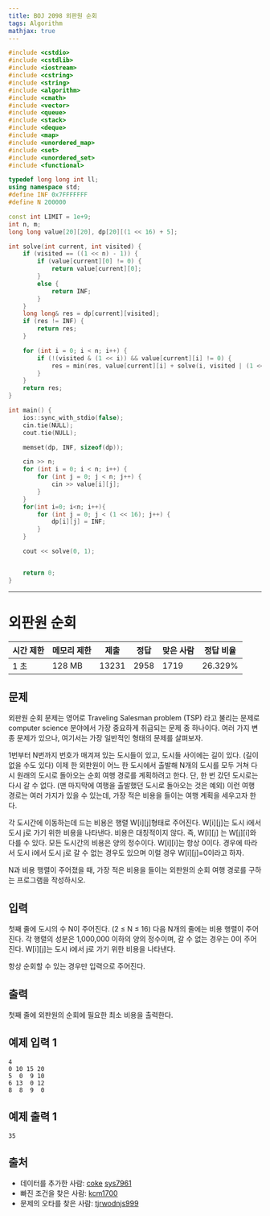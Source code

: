 ```yaml
---
title: BOJ 2098 외판원 순회
tags: Algorithm
mathjax: true
---
```



```c++
#include <cstdio>
#include <cstdlib>
#include <iostream>
#include <cstring>
#include <string>
#include <algorithm>
#include <cmath>
#include <vector>
#include <queue>
#include <stack>
#include <deque>
#include <map>
#include <unordered_map>
#include <set>
#include <unordered_set>
#include <functional>

typedef long long int ll;
using namespace std;
#define INF 0x7FFFFFFF
#define N 200000

const int LIMIT = 1e+9;
int n, m;
long long value[20][20], dp[20][(1 << 16) + 5];

int solve(int current, int visited) {
	if (visited == ((1 << n) - 1)) {
		if (value[current][0] != 0) {
			return value[current][0];
		}
		else {
			return INF;
		}
	}
	long long& res = dp[current][visited];
	if (res != INF) {
		return res;
	}

	for (int i = 0; i < n; i++) {
		if (!(visited & (1 << i)) && value[current][i] != 0) {
			res = min(res, value[current][i] + solve(i, visited | (1 << i)));
		}
	}
	return res;
}

int main() {
	ios::sync_with_stdio(false);
	cin.tie(NULL);
	cout.tie(NULL);

	memset(dp, INF, sizeof(dp));

	cin >> n;
	for (int i = 0; i < n; i++) {
		for (int j = 0; j < n; j++) {
			cin >> value[i][j];
		}
	}
	for(int i=0; i<n; i++){
		for (int j = 0; j < (1 << 16); j++) {
			dp[i][j] = INF;
		}
	}

	cout << solve(0, 1);


	return 0;
}


```

---

# 외판원 순회

| 시간 제한 | 메모리 제한 | 제출  | 정답 | 맞은 사람 | 정답 비율 |
| --------- | ----------- | ----- | ---- | --------- | --------- |
| 1 초      | 128 MB      | 13231 | 2958 | 1719      | 26.329%   |

## 문제

외판원 순회 문제는 영어로 Traveling Salesman problem (TSP) 라고 불리는 문제로 computer science 분야에서 가장 중요하게 취급되는 문제 중 하나이다. 여러 가지 변종 문제가 있으나, 여기서는 가장 일반적인 형태의 문제를 살펴보자.

1번부터 N번까지 번호가 매겨져 있는 도시들이 있고, 도시들 사이에는 길이 있다. (길이 없을 수도 있다) 이제 한 외판원이 어느 한 도시에서 출발해 N개의 도시를 모두 거쳐 다시 원래의 도시로 돌아오는 순회 여행 경로를 계획하려고 한다. 단, 한 번 갔던 도시로는 다시 갈 수 없다. (맨 마지막에 여행을 출발했던 도시로 돌아오는 것은 예외) 이런 여행 경로는 여러 가지가 있을 수 있는데, 가장 적은 비용을 들이는 여행 계획을 세우고자 한다.

각 도시간에 이동하는데 드는 비용은 행렬 W[i][j]형태로 주어진다. W[i][j]는 도시 i에서 도시 j로 가기 위한 비용을 나타낸다. 비용은 대칭적이지 않다. 즉, W[i][j] 는 W[j][i]와 다를 수 있다. 모든 도시간의 비용은 양의 정수이다. W[i][i]는 항상 0이다. 경우에 따라서 도시 i에서 도시 j로 갈 수 없는 경우도 있으며 이럴 경우 W[i][j]=0이라고 하자.

N과 비용 행렬이 주어졌을 때, 가장 적은 비용을 들이는 외판원의 순회 여행 경로를 구하는 프로그램을 작성하시오.

## 입력

첫째 줄에 도시의 수 N이 주어진다. (2 ≤ N ≤ 16) 다음 N개의 줄에는 비용 행렬이 주어진다. 각 행렬의 성분은 1,000,000 이하의 양의 정수이며, 갈 수 없는 경우는 0이 주어진다. W[i][j]는 도시 i에서 j로 가기 위한 비용을 나타낸다.

항상 순회할 수 있는 경우만 입력으로 주어진다.

## 출력

첫째 줄에 외판원의 순회에 필요한 최소 비용을 출력한다.



## 예제 입력 1

```
4
0 10 15 20
5  0  9 10
6 13  0 12
8  8  9  0
```

## 예제 출력 1

```
35
```



## 출처

- 데이터를 추가한 사람: [coke](https://www.acmicpc.net/user/coke) [sys7961](https://www.acmicpc.net/user/sys7961)
- 빠진 조건을 찾은 사람: [kcm1700](https://www.acmicpc.net/user/kcm1700)
- 문제의 오타를 찾은 사람: [tjrwodnjs999](https://www.acmicpc.net/user/tjrwodnjs999)